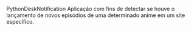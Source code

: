 PythonDeskNotification
Aplicação com fins de detectar se houve o lançamento de novos episódios de uma determinado anime em um site específico.